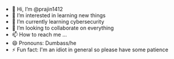 - 👋 Hi, I’m @prajin1412
- 👀 I’m interested in learning new things
- 🌱 I’m currently learning cybersecurity
- 💞️ I’m looking to collaborate on everything
- 📫 How to reach me ...
- 😄 Pronouns: Dumbass/he
- ⚡ Fun fact: I'm an idiot in general so please have some patience

<!---
prajin1412/prajin1412 is a ✨ special ✨ repository because its `README.md` (this file) appears on your GitHub profile.
You can click the Preview link to take a look at your changes.
--->
